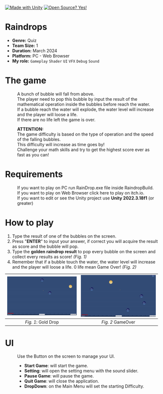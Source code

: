 [![Made with Unity](https://img.shields.io/badge/Made%20with-Unity-57b9d3.svg?style=flat&logo=unity)](https://www.unity.com)
[![Open Source? Yes!](https://badgen.net/badge/Open%20Source%20%3F/Yes%21/blue?icon=github)](https://github.com/AnthonyWithTh/RainDrop)

<h1>Raindrops</h1>

- **Genre:** Quiz<br />
- **Team Size:** 1<br />
- **Duration:** March 2024<br />
- **Platform:** PC - Web Browser <br />
- **My role:** `Gameplay` `Shader` `UI` `VFX` `Debug` `Sound` <br />

<h1>The game</h1>
<dl>
 <dd>
  
A bunch of bubble will fall from above. <br>
The player need to pop this bubble by input the result of the mathematical operation inside the bubbles before reach the water.<br>
If a bubble reach the water will explode, the water level will increase and the player will loose a life.<br>
If there are no life left the game is over.<br>

**ATTENTION:**<br>
The game difficulty is based on the type of operation and the speed of the falling bubbles.<br>
This difficulty will increase as time goes by! <br>
Challenge your math skills and try to get the highest score ever as fast as you can!<br>

 </dd>
</dl>


<h1>Requirements</h1>
<dl>
 <dd>

If you want to play on PC run RainDrop.exe file inside RaindropBuild.<br>
If you want to play on Web Browser click here to play on itch.io.<br>
If you want to edit or see the Unity project use **Unity 2022.3.18f1** (or greater)<br>

 </dd>
</dl>

<h1>How to play</h1>

1. Type the result of one of the bubbles on the screen.<br>
2. Press "**ENTER**" to input your answer, if correct you will acquire the result as score and the bubble will pop.<br>
3. Type the **golden raindrop result** to pop every bubble on the screen and collect every results as score! _(Fig. 1)_<br>
4. Remember that if a bubble touch the water, the water level will increase and the player will loose a life. 0 life mean Game Over! _(Fig. 2)_<br>

<div align="center">
 
|<img alt="GoldDrop" width="400" src="https://raw.githubusercontent.com/AnthonyWithTh/RainDrop/main/Gifs/GoldDrop.gif?token=GHSAT0AAAAAACTCDSDZYTVGAJZS4YBBEDDGZS4YLWQ">|<img alt="GoldDrop" width="400" src="https://raw.githubusercontent.com/AnthonyWithTh/RainDrop/main/Gifs/GameOver.gif?token=GHSAT0AAAAAACTCDSDZUNU327KE26XJUWSKZS4ZCTQ">|
|:---:|:---:|
|_Fig. 1_: Gold Drop|_Fig. 2_ GameOver|

</div>

<h1>UI</h1>
<dl>
 <dd>

Use the Button on the screen to manage your UI.<br>
* __Start Game__: will start the game.<br>
* __Setting__: will open the setting menu with the sound slider.<br>
* __Pause Game__: will pause the game.<br>
* __Quit Game__: will close the application.<br>
* __DropDown__: on the Main Menu will set the starting Difficulty.<br>

 </dd>
</dl>

